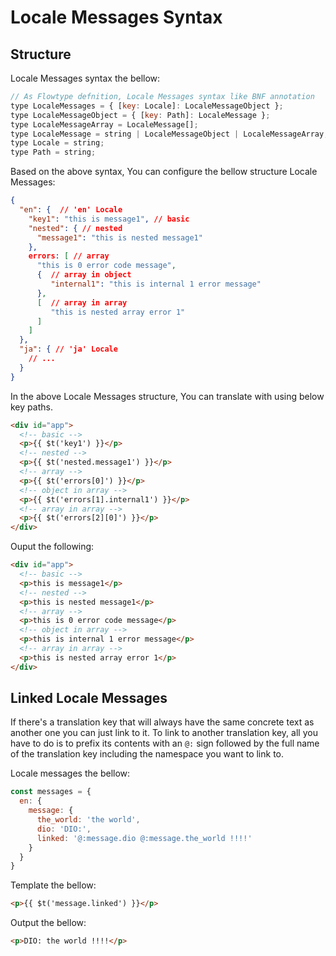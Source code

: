 # Locale Messages Syntax

## Structure

Locale Messages syntax the bellow:

```javascript
// As Flowtype defnition, Locale Messages syntax like BNF annotation
type LocaleMessages = { [key: Locale]: LocaleMessageObject };
type LocaleMessageObject = { [key: Path]: LocaleMessage };
type LocaleMessageArray = LocaleMessage[];
type LocaleMessage = string | LocaleMessageObject | LocaleMessageArray;
type Locale = string;
type Path = string;
```

Based on the above syntax, You can configure the bellow structure Locale Messages:

```json
{
  "en": {  // 'en' Locale
    "key1": "this is message1", // basic
    "nested": { // nested
      "message1": "this is nested message1"
    },
    errors: [ // array
      "this is 0 error code message",
      {  // array in object
         "internal1": "this is internal 1 error message"
      },
      [  // array in array
         "this is nested array error 1"
      ]
    ]
  },
  "ja": { // 'ja' Locale
    // ...
  }
}
```

In the above Locale Messages structure,  You can translate with using below key paths.

```html
<div id="app">
  <!-- basic -->
  <p>{{ $t('key1') }}</p>
  <!-- nested -->
  <p>{{ $t('nested.message1') }}</p>
  <!-- array -->
  <p>{{ $t('errors[0]') }}</p>
  <!-- object in array -->
  <p>{{ $t('errors[1].internal1') }}</p>
  <!-- array in array -->
  <p>{{ $t('errors[2][0]') }}</p>
</div>
```

Ouput the following:

```html
<div id="app">
  <!-- basic -->
  <p>this is message1</p>
  <!-- nested -->
  <p>this is nested message1</p>
  <!-- array -->
  <p>this is 0 error code message</p>
  <!-- object in array -->
  <p>this is internal 1 error message</p>
  <!-- array in array -->
  <p>this is nested array error 1</p>
</div>
```

## Linked Locale Messages

If there's a translation key that will always have the same concrete text as another one you can just link to it. To link to another translation key, all you have to do is to prefix its contents with an `@:` sign followed by the full name of the translation key including the namespace you want to link to.

Locale messages the bellow:

```javascript
const messages = {
  en: {
    message: {
      the_world: 'the world',
      dio: 'DIO:',
      linked: '@:message.dio @:message.the_world !!!!'
    }
  }
}
```

Template the bellow:

```html
<p>{{ $t('message.linked') }}</p>
```

Output the bellow:

```html
<p>DIO: the world !!!!</p>
```

